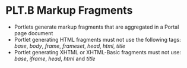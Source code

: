 # PLT.B Markup Fragments
* Portlets generate markup fragments that are aggregated in a Portal page document
* Portlet generating HTML fragments must not use the following tags: *base*, *body*, *frame*, *frameset*, *head*, *html*, *title*
* Portlet generating XHTML or XHTML-Basic fragments must not use: *base*, *iframe*, *head*, *html* and *title*